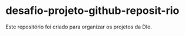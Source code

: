 # desafio-projeto-github-reposit-rio
Este repositório foi criado para organizar os projetos da DIo.
